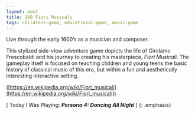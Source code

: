 ```yaml
---
layout: post
title: 289 Fiori Musicali
tags: childrens-game, educational-game, music-game
---
```

Live through the early 1600’s as a musician and composer.

This stylized side-view adventure game depicts the life of Girolamo Frescobaldi and his journey to creating his masterpiece, *Fiori Musicali*.  The gameplay itself is focused on teaching children and young teens the basic history of classical music of this era, but within a fun and aesthetically interesting interactive setting.

([https://en.wikipedia.org/wiki/Fiori_musicali](https://en.wikipedia.org/wiki/Fiori_musicali))

[ Today I Was Playing: ***Persona 4: Dancing All Night*** ]
{: .emphasis}

